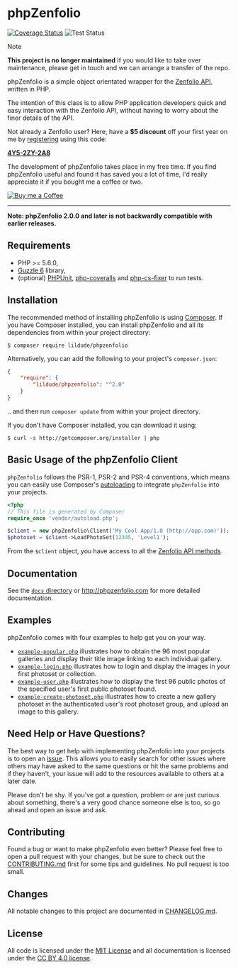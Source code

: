 # phpZenfolio

[![Coverage Status](https://coveralls.io/repos/github/lildude/phpZenfolio/badge.svg?branch=master)](https://coveralls.io/github/lildude/phpZenfolio?branch=master) ![Test Status](https://github.com/lildude/phpSmug/workflows/Tests/badge.svg)

> [!NOTE]
> **This project is no longer maintained** 
> If you would like to take over maintenance, please get in touch and we can arrange a transfer of the repo.

phpZenfolio is a simple object orientated wrapper for the [Zenfolio API](http://www.zenfolio.com/zf/tools/api.aspx), written in PHP.

The intention of this class is to allow PHP application developers quick and easy interaction with the Zenfolio API, without having to worry about the finer details of the API.

Not already a Zenfolio user? Here, have a **$5 discount** off your first year on me by [registering](https://www.zenfolio.com/?refcode=4Y5-2ZY-2A8) using this code:

**[4Y5-2ZY-2A8](https://www.zenfolio.com/?refcode=4Y5-2ZY-2A8)**

The development of phpZenfolio takes place in my free time. If you find phpZenfolio useful and found it has saved you a lot of time, I'd really appreciate it if you bought me a coffee or two.

[![Buy me a Coffee](https://www.buymeacoffee.com/assets/img/custom_images/orange_img.png)](https://www.buymeacoffee.com/lildude)

---

**Note: phpZenfolio 2.0.0 and later is not backwardly compatible with earlier releases.**

## Requirements

* PHP >= 5.6.0,
* [Guzzle 6](https://github.com/guzzle/guzzle) library,
* (optional) [PHPUnit](https://phpunit.de/), [php-coveralls](https://github.com/php-coveralls/php-coveralls) and [php-cs-fixer](http://cs.sensiolabs.org/) to run tests.

## Installation

The recommended method of installing phpZenfolio is using [Composer](http://getcomposer.org). If you have Composer installed, you can install phpZenfolio and all its dependencies from within your project directory:

    $ composer require lildude/phpzenfolio

Alternatively, you can add the following to your project's `composer.json`:

```json
{
    "require": {
        "lildude/phpzenfolio": "^2.0"
    }
}
```

.. and then run `composer update` from within your project directory.

If you don't have Composer installed, you can download it using:

    $ curl -s http://getcomposer.org/installer | php

## Basic Usage of the phpZenfolio Client

`phpZenfolio` follows the PSR-1, PSR-2 and PSR-4 conventions, which means you can easily use Composer's [autoloading](https://getcomposer.org/doc/01-basic-usage.md#autoloading) to integrate `phpZenfolio` into your projects.

```php
<?php
// This file is generated by Composer
require_once 'vendor/autoload.php';

$client = new phpZenfolio\Client('My Cool App/1.0 (http://app.com)'));
$photoset = $client->LoadPhotoSet(12345, 'Level1');
```

From the `$client` object, you have access to all the [Zenfolio API methods](http://www.zenfolio.com/zf/help/api/ref/methods).

## Documentation

See the [`docs` directory](docs/) or <http://phpzenfolio.com> for more detailed documentation.

## Examples

phpZenfolio comes with four examples to help get you on your way.

* [`example-popular.php`](examples/example-popular.php) illustrates how to obtain the 96 most popular galleries and display their title image linking to each individual gallery.
* [`example-login.php`](examples/example-login.php) illustrates how to login and display the images in your first photoset or collection.
* [`example-user.php`](examples/example-user.php) illustrates how to display the first 96 public photos of the specified user's first public photoset found.
* [`example-create-photoset.php`](examples/example-create-photoset.php) illustrates how to create a new gallery photoset in the authenticated user's root photoset group, and upload an image to this gallery.

## Need Help or Have Questions?

The best way to get help with implementing phpZenfolio into your projects is to open an [issue](https://github.com/lildude/phpZenfolio/issues).  This allows you to easily search for other issues where others may have asked to the same questions or hit the same problems and if they haven't, your issue will add to the resources available to others at a later date.

Please don't be shy. If you've got a question, problem or are just curious about something, there's a very good chance someone else is too, so go ahead and open an issue and ask.

## Contributing

Found a bug or want to make phpZenfolio even better? Please feel free to open a pull request with your changes, but be sure to check out the [CONTRIBUTING.md](CONTRIBUTING.md) first for some tips and guidelines. No pull request is too small.

## Changes

All notable changes to this project are documented in [CHANGELOG.md](CHANGELOG.md).

## License

All code is licensed under the [MIT License](https://opensource.org/licenses/MIT) and all documentation is licensed under the [CC BY 4.0 license](https://creativecommons.org/licenses/by/4.0/).
